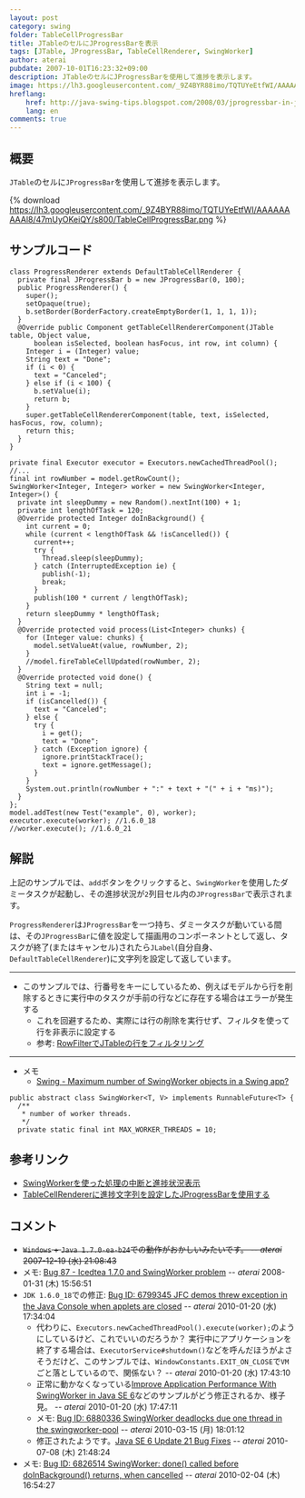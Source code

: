 ```yaml
---
layout: post
category: swing
folder: TableCellProgressBar
title: JTableのセルにJProgressBarを表示
tags: [JTable, JProgressBar, TableCellRenderer, SwingWorker]
author: aterai
pubdate: 2007-10-01T16:23:32+09:00
description: JTableのセルにJProgressBarを使用して進捗を表示します。
image: https://lh3.googleusercontent.com/_9Z4BYR88imo/TQTUYeEtfWI/AAAAAAAAAl8/47mUyOKeiQY/s800/TableCellProgressBar.png
hreflang:
    href: http://java-swing-tips.blogspot.com/2008/03/jprogressbar-in-jtable-cell.html
    lang: en
comments: true
---
```

## 概要
`JTable`のセルに`JProgressBar`を使用して進捗を表示します。

{% download https://lh3.googleusercontent.com/_9Z4BYR88imo/TQTUYeEtfWI/AAAAAAAAAl8/47mUyOKeiQY/s800/TableCellProgressBar.png %}

## サンプルコード
<pre class="prettyprint"><code>class ProgressRenderer extends DefaultTableCellRenderer {
  private final JProgressBar b = new JProgressBar(0, 100);
  public ProgressRenderer() {
    super();
    setOpaque(true);
    b.setBorder(BorderFactory.createEmptyBorder(1, 1, 1, 1));
  }
  @Override public Component getTableCellRendererComponent(JTable table, Object value,
      boolean isSelected, boolean hasFocus, int row, int column) {
    Integer i = (Integer) value;
    String text = "Done";
    if (i &lt; 0) {
      text = "Canceled";
    } else if (i &lt; 100) {
      b.setValue(i);
      return b;
    }
    super.getTableCellRendererComponent(table, text, isSelected, hasFocus, row, column);
    return this;
  }
}
</code></pre>
<pre class="prettyprint"><code>private final Executor executor = Executors.newCachedThreadPool();
//...
final int rowNumber = model.getRowCount();
SwingWorker&lt;Integer, Integer&gt; worker = new SwingWorker&lt;Integer, Integer&gt;() {
  private int sleepDummy = new Random().nextInt(100) + 1;
  private int lengthOfTask = 120;
  @Override protected Integer doInBackground() {
    int current = 0;
    while (current &lt; lengthOfTask &amp;&amp; !isCancelled()) {
      current++;
      try {
        Thread.sleep(sleepDummy);
      } catch (InterruptedException ie) {
        publish(-1);
        break;
      }
      publish(100 * current / lengthOfTask);
    }
    return sleepDummy * lengthOfTask;
  }
  @Override protected void process(List&lt;Integer&gt; chunks) {
    for (Integer value: chunks) {
      model.setValueAt(value, rowNumber, 2);
    }
    //model.fireTableCellUpdated(rowNumber, 2);
  }
  @Override protected void done() {
    String text = null;
    int i = -1;
    if (isCancelled()) {
      text = "Canceled";
    } else {
      try {
        i = get();
        text = "Done";
      } catch (Exception ignore) {
        ignore.printStackTrace();
        text = ignore.getMessage();
      }
    }
    System.out.println(rowNumber + ":" + text + "(" + i + "ms)");
  }
};
model.addTest(new Test("example", 0), worker);
executor.execute(worker); //1.6.0_18
//worker.execute(); //1.6.0_21
</code></pre>

## 解説
上記のサンプルでは、`add`ボタンをクリックすると、`SwingWorker`を使用したダミータスクが起動し、その進捗状況が`2`列目セル内の`JProgressBar`で表示されます。

`ProgressRenderer`は`JProgressBar`を一つ持ち、ダミータスクが動いている間は、その`JProgressBar`に値を設定して描画用のコンポーネントとして返し、タスクが終了(またはキャンセル)されたら`JLabel`(自分自身、`DefaultTableCellRenderer`)に文字列を設定して返しています。

- - - -
- このサンプルでは、行番号をキーにしているため、例えばモデルから行を削除するときに実行中のタスクが手前の行などに存在する場合はエラーが発生する
    - これを回避するため、実際には行の削除を実行せず、フィルタを使って行を非表示に設定する
    - 参考: [RowFilterでJTableの行をフィルタリング](https://ateraimemo.com/Swing/RowFilter.html)

<!-- dummy comment line for breaking list -->

- - - -
- メモ
    - [Swing - Maximum number of SwingWorker objects in a Swing app?](https://community.oracle.com/thread/1364600)

<!-- dummy comment line for breaking list -->

<pre class="prettyprint"><code>public abstract class SwingWorker&lt;T, V&gt; implements RunnableFuture&lt;T&gt; {
  /**
   * number of worker threads.
   */
  private static final int MAX_WORKER_THREADS = 10;
</code></pre>

## 参考リンク
- [SwingWorkerを使った処理の中断と進捗状況表示](https://ateraimemo.com/Swing/SwingWorker.html)
- [TableCellRendererに進捗文字列を設定したJProgressBarを使用する](https://ateraimemo.com/Swing/StringPaintedCellProgressBar.html)

<!-- dummy comment line for breaking list -->

## コメント
- ~~`Windows` + `Java 1.7.0-ea-b24`での動作がおかしいみたいです。 -- *aterai* 2007-12-19 (水) 21:08:43~~
- メモ: [Bug 87 - Icedtea 1.7.0 and SwingWorker problem](http://icedtea.classpath.org/bugzilla/show_bug.cgi?id=87) -- *aterai* 2008-01-31 (木) 15:56:51
- `JDK 1.6.0_18`での修正: [Bug ID: 6799345 JFC demos threw exception in the Java Console when applets are closed](https://bugs.openjdk.java.net/browse/JDK-6799345) -- *aterai* 2010-01-20 (水) 17:34:04
    - 代わりに、`Executors.newCachedThreadPool().execute(worker);`のようにしているけど、これでいいのだろうか？ 実行中にアプリケーションを終了する場合は、`ExecutorService#shutdown()`などを呼んだほうがよさそうだけど、このサンプルでは、`WindowConstants.EXIT_ON_CLOSE`で`VM`ごと落としているので、関係ない？ -- *aterai* 2010-01-20 (水) 17:43:10
    - 正常に動かなくなっている[Improve Application Performance With SwingWorker in Java SE 6](http://www.oracle.com/technetwork/articles/javase/swingworker-137249.html)などのサンプルがどう修正されるか、様子見。 -- *aterai* 2010-01-20 (水) 17:47:11
    - メモ: [Bug ID: 6880336 SwingWorker deadlocks due one thread in the swingworker-pool](https://bugs.openjdk.java.net/browse/JDK-6880336) -- *aterai* 2010-03-15 (月) 18:01:12
    - 修正されたようです。[Java SE 6 Update 21 Bug Fixes](http://www.oracle.com/technetwork/java/javase/bugfixes6u21-156339.html) -- *aterai* 2010-07-08 (木) 21:48:24
- メモ: [Bug ID: 6826514 SwingWorker: done() called before doInBackground() returns, when cancelled](https://bugs.openjdk.java.net/browse/JDK-6826514) -- *aterai* 2010-02-04 (木) 16:54:27

<!-- dummy comment line for breaking list -->
